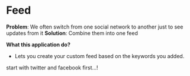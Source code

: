 Feed
====

**Problem**: We often switch from one social network to another just to see updates from it
**Solution**: Combine them into one feed


**What this application do?**
- Lets you create your custom feed based on the keywords you added.

start with twitter and facebook first...!

